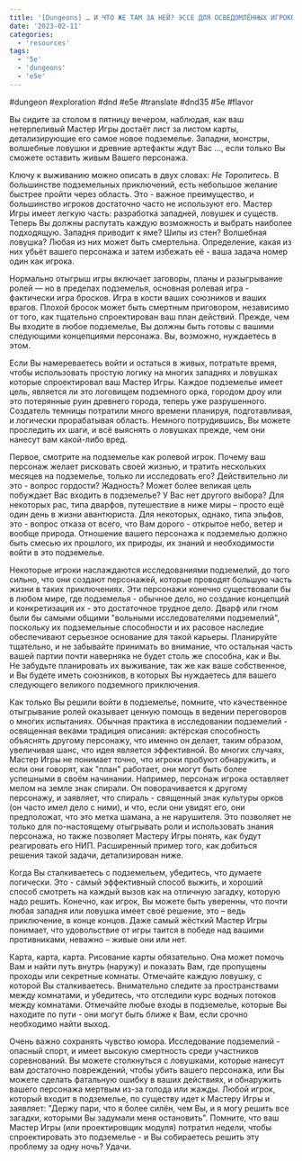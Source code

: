 ```yaml
---
title: '[Dungeons] … И ЧТО ЖЕ ТАМ ЗА НЕЙ? ЭССЕ ДЛЯ ОСВЕДОМЛЁННЫХ ИГРОКОВ'
date: '2023-02-11'
categories:
  - 'resources'
tags:
  - '5e'
  - 'dungeons'
  - 'e5e'
---
```


#dungeon #exploration #dnd #e5e #translate #dnd35 #5e #flavor

Вы сидите за столом в пятницу вечером, наблюдая, как ваш нетерпеливый Мастер Игры достаёт лист за листом карты, детализирующие его самое новое подземелье. Западни, монстры, волшебные ловушки и древние артефакты ждут Вас ..., если только Вы сможете оставить живым Вашего персонажа.

Ключу к выживанию можно описать в двух словах: _Не Торопитесь_. В большинстве подземельных приключений, есть небольшое желание быстрее пройти через область. Это - важное преимущество, и большинство игроков достаточно часто не используют его. Мастер Игры имеет легкую часть: разработка западней, ловушек и существ. Теперь Вы должны распутать каждую возможность и выбрать наиболее подходящую. Западня приводит к яме? Шипы из стен? Волшебная ловушка? Любая из них может быть смертельна. Определение, какая из них убьёт вашего персонажа и затем избежать её - ваша задача номер один как игрока.

Нормально отыгрыш игры включает заговоры, планы и разыгрывание ролей — но в пределах подземелья, основная ролевая игра - фактически игра бросков. Игра в кости ваших союзников и ваших врагов. Плохой бросок может быть смертным приговором, независимо от того, как тщательно спроектирован ваш план действий. Прежде, чем Вы входите в любое подземелье, Вы должны быть готовы с вашими следующими концепциями персонажа. Вы, возможно, нуждаетесь в этом.

Если Вы намереваетесь войти и остаться в живых, потратьте время, чтобы использовать простую логику на многих западнях и ловушках которые спроектировал ваш Мастер Игры. Каждое подземелье имеет цель, является ли это логовищем подземного орка, городом дроу или это потерянные руин древнего города, теперь уже разрушенного. Создатель темницы потратили много времени планируя, подготавливая, и логически прорабатывая область. Немного потрудившись, Вы можете проследить их шаги, и всё выяснять о ловушках прежде, чем они нанесут вам какой-либо вред.

Первое, смотрите на подземелье как ролевой игрок. Почему ваш персонаж желает рисковать своей жизнью, и тратить нескольких месяцев на подземелье, только ли исследовать его? Действительно ли это - вопрос гордости? Жадность? Может более великая цель побуждает Вас входить в подземелье? У Вас нет другого выбора? Для некоторых рас, типа дварфов, путешествие в ниже миры – просто ещё один день в жизни авантюриста. Для некоторых, однако, типа эльфов, это - вопрос отказа от всего, что Вам дорого - открытое небо, ветер и вообще природа. Отношение вашего персонажа к подземелью должно быть смесью их прошлого, их природы, их знаний и необходимости войти в это подземелье.

Некоторые игроки наслаждаются исследованиями подземелий, до того сильно, что они создают персонажей, которые проводят большую часть жизни в таких приключениях. Эти персонажи конечно существовали бы в любом мире, где подземелья - обычное дело, но создание концепций и конкретизация их - это достаточное трудное дело. Дварф или гном были бы самыми общими "вольными исследователями подземелий", поскольку их подземельные способности и их расовое наследие обеспечивают серьезное основание для такой карьеры. Планируйте тщательно, и не забывайте принимать во внимание, что остальная часть вашей партии почти наверняка не будет столь же способна, как и Вы. Не забудьте планировать их выживание, так же как ваше собственное, и Вы будете иметь союзников, в которых Вы нуждаетесь для вашего следующего великого подземного приключения.

Как только Вы решили войти в подземелье, помните, что качественное отыгрывание ролей оказывает ценную помощь в ведении переговоров о многих испытаниях. Обычная практика в исследовании подземелий - освященная веками традиция описания: актёрская способность объяснять другому персонажу, что именно он делает, таким образом, увеличивая шанс, что идея является эффективной. Во многих случаях, Мастер Игры не понимает точно, что игроки пробуют обнаружить, и если они говорят, как "план" работает, они могут быть более успешными в своём начинании. Например, персонаж игрока оставляет мелом на земле знак спирали. Он поворачивается к другому персонажу, и заявляет, что спираль - священный знак культуры орков (он часто имел дело с ними), и что, если они увидят его, они предположат, что это метка шамана, а не нарушителя. Это позволяет не только для по-настоящему отыгрывать роли и использовать знания персонажа, но также позволяет Мастеру Игры понять, как будут реагировать его НИП. Расширенный пример того, как добиться решения такой задачи, детализирован ниже.

Когда Вы сталкиваетесь с подземельем, убедитесь, что думаете логически. Это - самый эффективный способ выжить, и хороший способ смотреть на каждый вызов как на отличную загадку, которую надо решить. Конечно, как игрок, Вы можете быть уверенны, что почти любая западня или ловушка имеет своё решение, это – ведь приключение, в конце концов. Даже самый жёсткий Мастер Игры понимает, что удовольствие от игры таится в победе над вашими противниками, неважно – живые они или нет.

Карта, карта, карта. Рисование карты обязательно. Она может помочь Вам и найти путь внутрь (наружу) и показать Вам, где пропущены проходы или секретные комнаты. Отмечайте каждую ловушку, с которой Вы сталкиваетесь. Внимательно следите за пространствами между комнатами, и убедитесь, что отследили курс водных потоков между комнатами. Отмечайте любые входы в подземелье, которые Вы находите по пути - они могут быть ближе к Вам, если срочно необходимо найти выход.

Очень важно сохранять чувство юмора. Исследование подземелий - опасный спорт, и имеет высокую смертность среди участников соревнований. Вы можете столкнуться с ловушками, которые нанесут вам достаточно повреждений, чтобы убить вашего персонажа, или Вы можете сделать фатальную ошибку в ваших действиях, и обнаружить вашего персонажа мертвым из-за голода или жажды. Любой игрок, который входит в подземелье, по существу идет к Мастеру Игры и заявляет: "Держу пари, что я более силён, чем Вы, и я могу решить все загадки, которыми Вы задумали меня остановить". Помните, что ваш Мастер Игры (или проектировщик модуля) потратил недели, чтобы спроектировать это подземелье - и Вы собираетесь решить эту проблему за одну ночь? Удачи.
